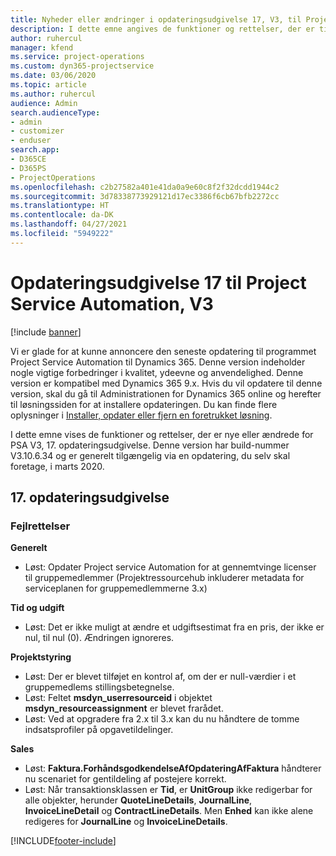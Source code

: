```yaml
---
title: Nyheder eller ændringer i opdateringsudgivelse 17, V3, til Project Service Automation
description: I dette emne angives de funktioner og rettelser, der er tilgængelige til Project Service Automation, opdateringsudgivelse 17, V3.
author: ruhercul
manager: kfend
ms.service: project-operations
ms.custom: dyn365-projectservice
ms.date: 03/06/2020
ms.topic: article
ms.author: ruhercul
audience: Admin
search.audienceType:
- admin
- customizer
- enduser
search.app:
- D365CE
- D365PS
- ProjectOperations
ms.openlocfilehash: c2b27582a401e41da0a9e60c8f2f32dcdd1944c2
ms.sourcegitcommit: 3d78338773929121d17ec3386f6cb67bfb2272cc
ms.translationtype: HT
ms.contentlocale: da-DK
ms.lasthandoff: 04/27/2021
ms.locfileid: "5949222"
---
```

# <a name="project-service-automation-update-release-17-v3"></a>Opdateringsudgivelse 17 til Project Service Automation, V3

[!include [banner](../includes/psa-now-project-operations.md)]

Vi er glade for at kunne annoncere den seneste opdatering til programmet Project Service Automation til Dynamics 365. Denne version indeholder nogle vigtige forbedringer i kvalitet, ydeevne og anvendelighed.  Denne version er kompatibel med Dynamics 365 9.x. Hvis du vil opdatere til denne version, skal du gå til Administrationen for Dynamics 365 online og herefter til løsningssiden for at installere opdateringen. Du kan finde flere oplysninger i [Installer, opdater eller fjern en foretrukket løsning](/power-platform/admin/install-remove-preferred-solution).

I dette emne vises de funktioner og rettelser, der er nye eller ændrede for PSA V3, 17. opdateringsudgivelse. Denne version har build-nummer V3.10.6.34 og er generelt tilgængelig via en opdatering, du selv skal foretage, i marts 2020.


## <a name="update-release-17"></a>17. opdateringsudgivelse

### <a name="bug-fixes"></a>Fejlrettelser

**Generelt**

- Løst: Opdater Project service Automation for at gennemtvinge licenser til gruppemedlemmer (Projektressourcehub inkluderer metadata for serviceplanen for gruppemedlemmerne 3.x)
 
**Tid og udgift**

- Løst: Det er ikke muligt at ændre et udgiftsestimat fra en pris, der ikke er nul, til nul (0). Ændringen ignoreres.

**Projektstyring**

- Løst: Der er blevet tilføjet en kontrol af, om der er null-værdier i et gruppemedlems stillingsbetegnelse.
- Løst: Feltet **msdyn_userresourceid** i objektet **msdyn_resourceassignment** er blevet frarådet.
- Løst: Ved at opgradere fra 2.x til 3.x kan du nu håndtere de tomme indsatsprofiler på opgavetildelinger.

**Sales**

- Løst: **Faktura.ForhåndsgodkendelseAfOpdateringAfFaktura** håndterer nu scenariet for gentildeling af postejere korrekt.
- Løst: Når transaktionsklassen er **Tid**, er **UnitGroup** ikke redigerbar for alle objekter, herunder **QuoteLineDetails**, **JournalLine**, **InvoiceLineDetail** og **ContractLineDetails**. Men **Enhed** kan ikke alene redigeres for **JournalLine** og **InvoiceLineDetails**.




[!INCLUDE[footer-include](../includes/footer-banner.md)]